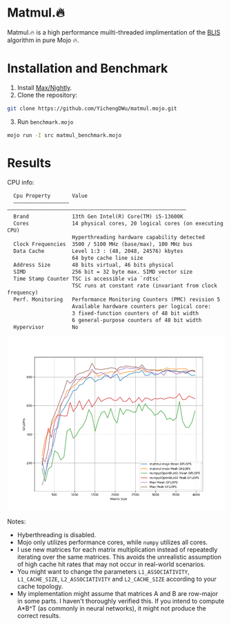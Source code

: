 # Matmul.🔥 

Matmul.🔥 is a high performance muilti-threaded implimentation of the [BLIS](https://en.wikipedia.org/wiki/BLIS_(software)) algorithm in pure Mojo 🔥.


# Installation and Benchmark

1. Install [Max/Nightly](https://docs.modular.com/max/install#install-max).
2. Clone the repository:
```sh
git clone https://github.com/YichengDWu/matmul.mojo.git
```
3. Run `benchmark.mojo`
```sh
mojo run -I src matmul_benchmark.mojo
```

# Results

CPU info:
```
  Cpu Property       Value                                                     
  –––––––––––––––––– ––––––––––––––––––––––––––––––––––––––––––––––––––––––––––
  Brand              13th Gen Intel(R) Core(TM) i5-13600K                      
  Cores              14 physical cores, 20 logical cores (on executing CPU)    
                     Hyperthreading hardware capability detected               
  Clock Frequencies  3500 / 5100 MHz (base/max), 100 MHz bus                   
  Data Cache         Level 1:3 : (48, 2048, 24576) kbytes                      
                     64 byte cache line size                                   
  Address Size       48 bits virtual, 46 bits physical                         
  SIMD               256 bit = 32 byte max. SIMD vector size                   
  Time Stamp Counter TSC is accessible via `rdtsc`                             
                     TSC runs at constant rate (invariant from clock frequency)
  Perf. Monitoring   Performance Monitoring Counters (PMC) revision 5          
                     Available hardware counters per logical core:             
                     3 fixed-function counters of 48 bit width                 
                     6 general-purpose counters of 48 bit width                
  Hypervisor         No                                                    
```

![](benchmark_results.png)


Notes:
 - Hyberthreading is disabled.
 - Mojo only utilizes performance cores, while `numpy` utilizes all cores.
 - I use new matrices for each matrix multiplication instead of repeatedly iterating over the same matrices. This avoids the unrealistic assumption of high cache hit rates that may not occur in real-world scenarios.
 - You might want to change the parameters `L1_ASSOCIATIVITY`, `L1_CACHE_SIZE`, `L2_ASSOCIATIVITY` and `L2_CACHE_SIZE` according to your cache topology.
 - My implementation might assume that matrices A and B are row-major in some parts. I haven't thoroughly verified this. If you intend to compute A*B^T (as commonly in neural networks), it might not produce the correct results.